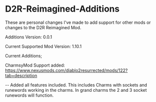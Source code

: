 # D2R-Reimagined-Additions
These are personal changes I've made to add support for other mods or changes to the D2R Reimagined Mod.

Additions Version: 0.0.1

Current Supported Mod Version: 1.10.1

Current Additions;

CharmsyMod Support added: https://www.nexusmods.com/diablo2resurrected/mods/122?tab=description

-- Added all features included. This includes Charms with sockets and runewords working in the charms. In grand charms the 2 and 3 socket runewords will function.
